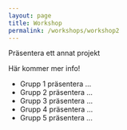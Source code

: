 ```yaml
---
layout: page
title: Workshop
permalink: /workshops/workshop2
---
```


Präsentera ett annat projekt

Här kommer mer info!

* Grupp 1 präsentera ...
* Grupp 2 präsentera ...
* Grupp 3 präsentera ...
* Grupp 4 präsentera ...
* Grupp 5 präsentera ...
